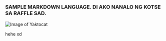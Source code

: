 # <h3> SAMPLE MARKDOWN LANGUAGE. DI AKO NANALO NG KOTSE SA RAFFLE SAD. </h3> # 
![Image of Yaktocat](https://octodex.github.com/images/yaktocat.png)
















hehe xd
